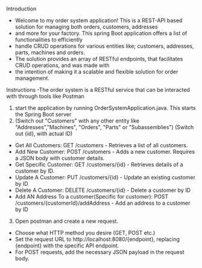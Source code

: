 Introduction
 - Welcome to my order system application! This is a REST-API based solution for managing both orders, customers, addresses 
 - and more for your factory. This spring Boot application offers a list of functionalities to efficiently
 - handle CRUD operations for various entities like; customers, addresses, parts, machines and orders. 
 - The solution provides an array of RESTful endpoints, that facilitates CRUD operations, and was made with 
 - the intention of making it a scalable and flexible solution for order management.

Instructions
   -The order system is a RESTful service that can be interacted with through tools like Postman
1. start the application by running OrderSystemApplication.java. This starts the Spring Boot server
2. (Switch out "Customers" with any other entity like "Addresses","Machines", "Orders", "Parts" or "Subassemblies")
   (Switch out {id}, with actual ID)
 - Get All Customers: GET /customers - Retrieves a list of all customers.
 - Add New Customer: POST /customers - Adds a new customer. Requires a JSON body with customer details.
 - Get Specific Customer: GET /customers/{id} - Retrieves details of a customer by ID.
 - Update A Customer: PUT /customers/{id} - Update an existing customer by ID
 - Delete A Customer: DELETE /customers/{id} - Delete a customer by ID
 - Add AN Address To a customer(Specific for customer): POST /customers/{customerId}/addAddress - Add an address to a customer by ID
3. Open postman and create a new request.
- Choose what HTTP method you desire (GET, POST etc.)
- Set the request URL to http://localhost:8080/{endpoint}, replacing {endpoint} with the specific API endpoint.
- For POST requests, add the necessary JSON payload in the request body.
